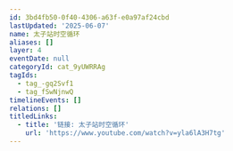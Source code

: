 ```yaml
---
id: 3bd4fb50-0f40-4306-a63f-e0a97af24cbd
lastUpdated: '2025-06-07'
name: 太子站时空循环
aliases: []
layer: 4
eventDate: null
categoryId: cat_9yUWRRAg
tagIds:
  - tag_-gq2Svf1
  - tag_fSwNjnwQ
timelineEvents: []
relations: []
titledLinks:
  - title: '链接: 太子站时空循环'
    url: 'https://www.youtube.com/watch?v=yla6lA3H7tg'
---
```


